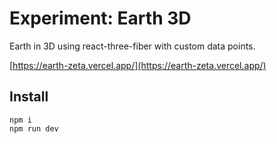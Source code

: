 # Experiment: Earth 3D

Earth in 3D using react-three-fiber with custom data points.

[https://earth-zeta.vercel.app/](https://earth-zeta.vercel.app/)

## Install

```shell
npm i
npm run dev
```
